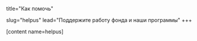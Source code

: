 title="Как помочь"

slug="helpus"
lead="Поддержите работу фонда и наши программы"
+++

[content name=helpus]